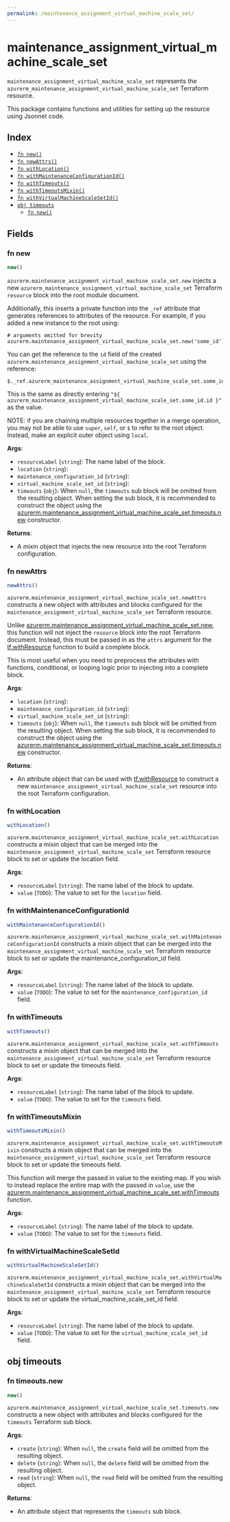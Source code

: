 ```yaml
---
permalink: /maintenance_assignment_virtual_machine_scale_set/
---
```


# maintenance_assignment_virtual_machine_scale_set

`maintenance_assignment_virtual_machine_scale_set` represents the `azurerm_maintenance_assignment_virtual_machine_scale_set` Terraform resource.



This package contains functions and utilities for setting up the resource using Jsonnet code.


## Index

* [`fn new()`](#fn-new)
* [`fn newAttrs()`](#fn-newattrs)
* [`fn withLocation()`](#fn-withlocation)
* [`fn withMaintenanceConfigurationId()`](#fn-withmaintenanceconfigurationid)
* [`fn withTimeouts()`](#fn-withtimeouts)
* [`fn withTimeoutsMixin()`](#fn-withtimeoutsmixin)
* [`fn withVirtualMachineScaleSetId()`](#fn-withvirtualmachinescalesetid)
* [`obj timeouts`](#obj-timeouts)
  * [`fn new()`](#fn-timeoutsnew)

## Fields

### fn new

```ts
new()
```


`azurerm.maintenance_assignment_virtual_machine_scale_set.new` injects a new `azurerm_maintenance_assignment_virtual_machine_scale_set` Terraform `resource`
block into the root module document.

Additionally, this inserts a private function into the `_ref` attribute that generates references to attributes of the
resource. For example, if you added a new instance to the root using:

    # arguments omitted for brevity
    azurerm.maintenance_assignment_virtual_machine_scale_set.new('some_id')

You can get the reference to the `id` field of the created `azurerm.maintenance_assignment_virtual_machine_scale_set` using the reference:

    $._ref.azurerm_maintenance_assignment_virtual_machine_scale_set.some_id.get('id')

This is the same as directly entering `"${ azurerm_maintenance_assignment_virtual_machine_scale_set.some_id.id }"` as the value.

NOTE: if you are chaining multiple resources together in a merge operation, you may not be able to use `super`, `self`,
or `$` to refer to the root object. Instead, make an explicit outer object using `local`.

**Args**:
  - `resourceLabel` (`string`): The name label of the block.
  - `location` (`string`): 
  - `maintenance_configuration_id` (`string`): 
  - `virtual_machine_scale_set_id` (`string`): 
  - `timeouts` (`obj`):  When `null`, the `timeouts` sub block will be omitted from the resulting object. When setting the sub block, it is recommended to construct the object using the [azurerm.maintenance_assignment_virtual_machine_scale_set.timeouts.new](#fn-maintenanceassignmentvirtualmachinescalesettimeoutsnew) constructor.

**Returns**:
- A mixin object that injects the new resource into the root Terraform configuration.


### fn newAttrs

```ts
newAttrs()
```


`azurerm.maintenance_assignment_virtual_machine_scale_set.newAttrs` constructs a new object with attributes and blocks configured for the `maintenance_assignment_virtual_machine_scale_set`
Terraform resource.

Unlike [azurerm.maintenance_assignment_virtual_machine_scale_set.new](#fn-maintenanceassignmentvirtualmachinescalesetnew), this function will not inject the `resource`
block into the root Terraform document. Instead, this must be passed in as the `attrs` argument for the
[tf.withResource](https://github.com/tf-libsonnet/core/tree/main/docs#fn-withresource) function to build a complete block.

This is most useful when you need to preprocess the attributes with functions, conditional, or looping logic prior to
injecting into a complete block.

**Args**:
  - `location` (`string`): 
  - `maintenance_configuration_id` (`string`): 
  - `virtual_machine_scale_set_id` (`string`): 
  - `timeouts` (`obj`):  When `null`, the `timeouts` sub block will be omitted from the resulting object. When setting the sub block, it is recommended to construct the object using the [azurerm.maintenance_assignment_virtual_machine_scale_set.timeouts.new](#fn-maintenanceassignmentvirtualmachinescalesettimeoutsnew) constructor.

**Returns**:
  - An attribute object that can be used with [tf.withResource](https://github.com/tf-libsonnet/core/tree/main/docs#fn-withresource) to construct a new `maintenance_assignment_virtual_machine_scale_set` resource into the root Terraform configuration.


### fn withLocation

```ts
withLocation()
```

`azurerm.maintenance_assignment_virtual_machine_scale_set.withLocation` constructs a mixin object that can be merged into the `maintenance_assignment_virtual_machine_scale_set`
Terraform resource block to set or update the location field.



**Args**:
  - `resourceLabel` (`string`): The name label of the block to update.
  - `value` (`TODO`): The value to set for the `location` field.


### fn withMaintenanceConfigurationId

```ts
withMaintenanceConfigurationId()
```

`azurerm.maintenance_assignment_virtual_machine_scale_set.withMaintenanceConfigurationId` constructs a mixin object that can be merged into the `maintenance_assignment_virtual_machine_scale_set`
Terraform resource block to set or update the maintenance_configuration_id field.



**Args**:
  - `resourceLabel` (`string`): The name label of the block to update.
  - `value` (`TODO`): The value to set for the `maintenance_configuration_id` field.


### fn withTimeouts

```ts
withTimeouts()
```

`azurerm.maintenance_assignment_virtual_machine_scale_set.withTimeouts` constructs a mixin object that can be merged into the `maintenance_assignment_virtual_machine_scale_set`
Terraform resource block to set or update the timeouts field.



**Args**:
  - `resourceLabel` (`string`): The name label of the block to update.
  - `value` (`TODO`): The value to set for the `timeouts` field.


### fn withTimeoutsMixin

```ts
withTimeoutsMixin()
```

`azurerm.maintenance_assignment_virtual_machine_scale_set.withTimeoutsMixin` constructs a mixin object that can be merged into the `maintenance_assignment_virtual_machine_scale_set`
Terraform resource block to set or update the timeouts field.

This function will merge the passed in value to the existing map. If you wish
to instead replace the entire map with the passed in `value`, use the [azurerm.maintenance_assignment_virtual_machine_scale_set.withTimeouts](TODO)
function.


**Args**:
  - `resourceLabel` (`string`): The name label of the block to update.
  - `value` (`TODO`): The value to set for the `timeouts` field.


### fn withVirtualMachineScaleSetId

```ts
withVirtualMachineScaleSetId()
```

`azurerm.maintenance_assignment_virtual_machine_scale_set.withVirtualMachineScaleSetId` constructs a mixin object that can be merged into the `maintenance_assignment_virtual_machine_scale_set`
Terraform resource block to set or update the virtual_machine_scale_set_id field.



**Args**:
  - `resourceLabel` (`string`): The name label of the block to update.
  - `value` (`TODO`): The value to set for the `virtual_machine_scale_set_id` field.


## obj timeouts



### fn timeouts.new

```ts
new()
```


`azurerm.maintenance_assignment_virtual_machine_scale_set.timeouts.new` constructs a new object with attributes and blocks configured for the `timeouts`
Terraform sub block.



**Args**:
  - `create` (`string`):  When `null`, the `create` field will be omitted from the resulting object.
  - `delete` (`string`):  When `null`, the `delete` field will be omitted from the resulting object.
  - `read` (`string`):  When `null`, the `read` field will be omitted from the resulting object.

**Returns**:
  - An attribute object that represents the `timeouts` sub block.
